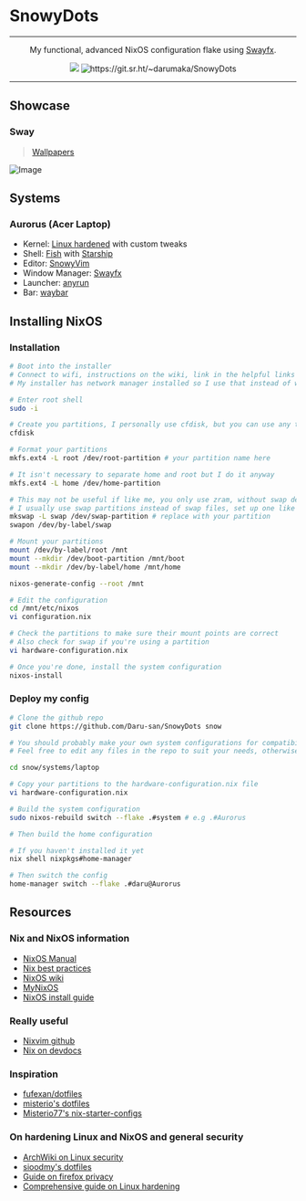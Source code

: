 # SnowyDots

---

<p style="text-align: center;" align="center">
My functional, advanced NixOS configuration flake using <a href="https://github.com/WillPower3309/swayfx">Swayfx</a>.
</p>

<div style="text-align: center;" align="center">
    <img src="https://img.shields.io/static/v1?label=NixOS&message=24.11(unstable)&style=flat&logo=nixos&colorA=24273A&colorB=9173ff&logoColor=CAD3F5"/>
    <img src="https://img.shields.io/static/v1?label=Sourcehut&message=SnowyDots&style=flat&logo=sourcehut&colorA=24273A&colorB=9173ff&logoColor=CAD3F5" alt="https://git.sr.ht/~darumaka/SnowyDots"/>
</div>

---

## Showcase

### Sway

> [Wallpapers](https://git.sr.ht/~darumaka/Wallpapers "My wallpaper repo on sourcehut")

![Image](https://i.imgur.com/6ACw4yR.png "I use Nix by the way")

## Systems

### Aurorus (Acer Laptop)

- Kernel: [Linux hardened](https://kernel.org/ "Stock kernel") with custom tweaks
- Shell: [Fish](https://github.com/fish-shell/fish-shell) with [Starship](https://github.com/starship/starship)
- Editor: [SnowyVim](https://git.sr.ht/~darumaka/SnowyVim)
- Window Manager: [Swayfx](https://github.com/WillPower3309/swayfx "Swayfx")
- Launcher: [anyrun](https://github.com/Kirottu/anyrun "anyrun")
- Bar: [waybar](https://github.com/Alexays/Waybar "waybar")

## Installing NixOS

### Installation

```bash
# Boot into the installer
# Connect to wifi, instructions on the wiki, link in the helpful links section.
# My installer has network manager installed so I use that instead of wpa utility

# Enter root shell
sudo -i

# Create you partitions, I personally use cfdisk, but you can use any tool e.g parted
cfdisk

# Format your partitions
mkfs.ext4 -L root /dev/root-partition # your partition name here

# It isn't necessary to separate home and root but I do it anyway
mkfs.ext4 -L home /dev/home-partition

# This may not be useful if like me, you only use zram, without swap devices
# I usually use swap partitions instead of swap files, set up one like this
mkswap -L swap /dev/swap-partition # replace with your partition
swapon /dev/by-label/swap

# Mount your partitions
mount /dev/by-label/root /mnt
mount --mkdir /dev/boot-partition /mnt/boot
mount --mkdir /dev/by-label/home /mnt/home

nixos-generate-config --root /mnt

# Edit the configuration
cd /mnt/etc/nixos
vi configuration.nix

# Check the partitions to make sure their mount points are correct
# Also check for swap if you're using a partition
vi hardware-configuration.nix

# Once you're done, install the system configuration
nixos-install
```

### Deploy my config

```bash
# Clone the github repo
git clone https://github.com/Daru-san/SnowyDots snow

# You should probably make your own system configurations for compatibility
# Feel free to edit any files in the repo to suit your needs, otherwise

cd snow/systems/laptop

# Copy your partitions to the hardware-configuration.nix file
vi hardware-configuration.nix

# Build the system configuration
sudo nixos-rebuild switch --flake .#system # e.g .#Aurorus

# Then build the home configuration

# If you haven't installed it yet
nix shell nixpkgs#home-manager

# Then switch the config
home-manager switch --flake .#daru@Aurorus
```

## Resources

### Nix and NixOS information

- [NixOS Manual](https://nixos.org/manual/nixos/unstable/ "nix")
- [Nix best practices](https://nix.dev/guides/best-practices.html)
- [NixOS wiki](https://nixos.wiki "nix-wiki")
- [MyNixOS](https://mynixos.com "Best nix resource")
- [NixOS install guide](https://nixos.wiki/wiki/NixOS_Installation_Guide)

### Really useful

- [Nixvim github](https://github.com/nix-community/nixvim)
- [Nix on devdocs](https://devdocs.io/nix/)

### Inspiration

- [fufexan/dotfiles](https://github.com/fufexan/dotfiles/ "fufexan dots")
- [misterio's dotfiles](https://git.sr.ht/~misterio/nix-config "dots")
- [Misterio77's nix-starter-configs](https://github.com/Misterio77/nix-starter-configs "nix-starter-configs")

### On hardening Linux and NixOS and general security

- [ArchWiki on Linux security](https://wiki.archlinux.org/title/security)
- [sioodmy's dotfiles](https://github.com/sioodmy/dotfiles/blob/1e8a972bfbefeeb4150f5707001ce243dce1f6ea/system/core/schizo.nix)
- [Guide on firefox privacy](https://restoreprivacy.com/firefox-privacy/)
- [Comprehensive guide on Linux hardening](https://madaidans-insecurities.github.io/guides/linux-hardening.html)
